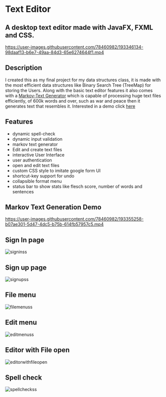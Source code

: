 # Text Editor
## A desktop text editor made with JavaFX, FXML and CSS.

https://user-images.githubusercontent.com/78460982/193346134-98daaf13-b6e7-49aa-84d3-65e6274644f1.mp4


## Description
I created this as my final project for my data structures class, 
it is made with the most efficient data structures like
Binary Search Tree (TreeMap) for storing the Users. Along with the basic text editor features
it also comes with a [Markov-Text Generator](#markov-text-generation-demo) which is capable of processing huge
text files efficiently, of 600k words and over, such as war and peace then it generates text that resembles it. Interested in a demo
click [here](#markov-text-generation-demo)

## Features
* dynamic spell-check
* dynamic input validation
* markov text generator
* Edit and create text files
* interactive User Interface
* user authentication
* open and edit text files
* custom CSS style to imitate google form UI
* shortcut-key support for undo
* collapsible format menu 
* status bar to show stats like flesch score, number of words and sentences 


## Markov Text Generation Demo

https://user-images.githubusercontent.com/78460982/193355258-b07ae301-5d47-4dc5-b75b-614fb57957c5.mp4


## Sign In page
![signinss](https://user-images.githubusercontent.com/78460982/193355992-a34a4653-98ab-4638-90ec-4e60ac0d6dbd.png)

## Sign up page
![signupss](https://user-images.githubusercontent.com/78460982/193355954-712cada9-48e9-4741-89d6-d22f27ceed45.png)

## File menu
![filemenuss](https://user-images.githubusercontent.com/78460982/193356095-1f006635-e7f6-4327-9f9d-5b02e4bd929a.png)

## Edit menu
![editmenuss](https://user-images.githubusercontent.com/78460982/193356119-2a004dd8-d02c-4202-abd3-67495053c2ac.png)

## Editor with File open
![editorwithfileopen](https://user-images.githubusercontent.com/78460982/193356151-7f853dac-ce04-429f-97c6-4c5e447e5567.png)

## Spell check
![spellcheckss](https://user-images.githubusercontent.com/78460982/193358272-26ca00d4-40e1-41f8-8d09-87332eecca93.png)

